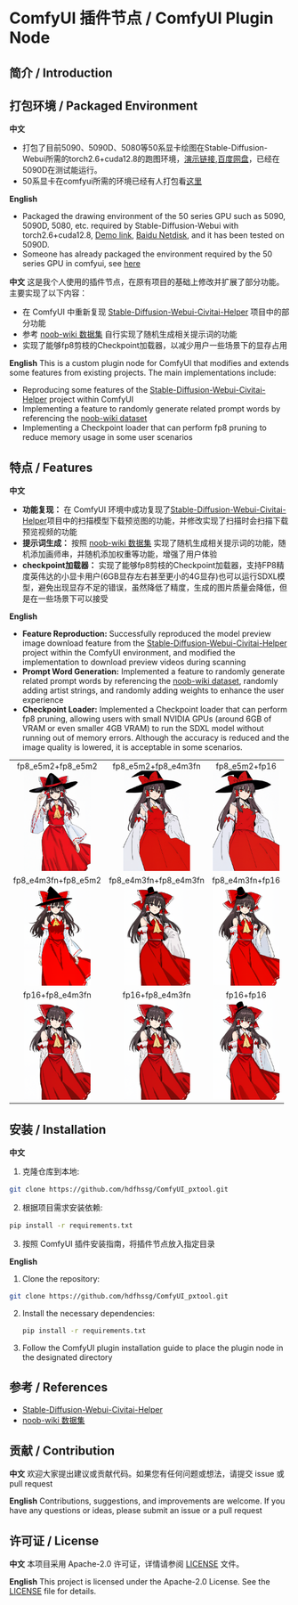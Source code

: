 # ComfyUI 插件节点 / ComfyUI Plugin Node

## 简介 / Introduction

## 打包环境 / Packaged Environment

**中文**
- 打包了目前5090、5090D、5080等50系显卡绘图在Stable-Diffusion-Webui所需的torch2.6+cuda12.8的跑图环境，[演示链接](https://b23.tv/xKnhB18),[百度网盘](https://pan.baidu.com/s/1rEJlhPeWLcKDHCeqctx60g?pwd=pxhd)，已经在5090D在测试能运行。
- 50系显卡在comfyui所需的环境已经有人打包看[这里](https://github.com/comfyanonymous/ComfyUI/discussions/6643)

**English**
- Packaged the drawing environment of the 50 series GPU such as 5090, 5090D, 5080, etc. required by Stable-Diffusion-Webui with torch2.6+cuda12.8, [Demo link](https://b23.tv/xKnhB18), [Baidu Netdisk](https://pan.baidu.com/s/1rEJlhPeWLcKDHCeqctx60g?pwd=pxhd), and it has been tested on 5090D.
- Someone has already packaged the environment required by the 50 series GPU in comfyui, see [here](https://github.com/comfyanonymous/ComfyUI/discussions/6643)


**中文**
这是我个人使用的插件节点，在原有项目的基础上修改并扩展了部分功能。主要实现了以下内容：
- 在 ComfyUI 中重新复现 [Stable-Diffusion-Webui-Civitai-Helper](https://github.com/zixaphir/Stable-Diffusion-Webui-Civitai-Helper) 项目中的部分功能
- 参考 [noob-wiki 数据集](https://huggingface.co/datasets/Laxhar/noob-wiki/tree/main) 自行实现了随机生成相关提示词的功能
- 实现了能够fp8剪枝的Checkpoint加载器，以减少用户一些场景下的显存占用

**English**
This is a custom plugin node for ComfyUI that modifies and extends some features from existing projects. The main implementations include:
- Reproducing some features of the [Stable-Diffusion-Webui-Civitai-Helper](https://github.com/zixaphir/Stable-Diffusion-Webui-Civitai-Helper) project within ComfyUI
- Implementing a feature to randomly generate related prompt words by referencing the [noob-wiki dataset](https://huggingface.co/datasets/Laxhar/noob-wiki/tree/main)
- Implementing a Checkpoint loader that can perform fp8 pruning to reduce memory usage in some user scenarios

## 特点 / Features

**中文**
- **功能复现：** 在 ComfyUI 环境中成功复现了[Stable-Diffusion-Webui-Civitai-Helper](https://github.com/zixaphir/Stable-Diffusion-Webui-Civitai-Helper)项目中的扫描模型下载预览图的功能，并修改实现了扫描时会扫描下载预览视频的功能
- **提示词生成：** 按照 [noob-wiki 数据集](https://huggingface.co/datasets/Laxhar/noob-wiki/tree/main) 实现了随机生成相关提示词的功能，随机添加画师串，并随机添加权重等功能，增强了用户体验
- **checkpoint加载器：** 实现了能够fp8剪枝的Checkpoint加载器，支持FP8精度英伟达的小显卡用户(6GB显存左右甚至更小的4G显存)也可以运行SDXL模型，避免出现显存不足的错误，虽然降低了精度，生成的图片质量会降低，但是在一些场景下可以接受

**English**
- **Feature Reproduction:** Successfully reproduced the model preview image download feature from the [Stable-Diffusion-Webui-Civitai-Helper](https://github.com/zixaphir/Stable-Diffusion-Webui-Civitai-Helper) project within the ComfyUI environment, and modified the implementation to download preview videos during scanning
- **Prompt Word Generation:** Implemented a feature to randomly generate related prompt words by referencing the [noob-wiki dataset](https://huggingface.co/datasets/Laxhar/noob-wiki/tree/main), randomly adding artist strings, and randomly adding weights to enhance the user experience
- **Checkpoint Loader:** Implemented a Checkpoint loader that can perform fp8 pruning, allowing users with small NVIDIA GPUs (around 6GB of VRAM or even smaller 4GB VRAM) to run the SDXL model without running out of memory errors. Although the accuracy is reduced and the image quality is lowered, it is acceptable in some scenarios.

<table>
  <tr>
    <td align="center">
      <div>fp8_e5m2+fp8_e5m2</div>
      <img src="img/fp8_e5m2+fp8_e5m2_00001_.png" width="120" alt="fp8_e5m2+fp8_e5m2">
    </td>
    <td align="center">
      <div>fp8_e5m2+fp8_e4m3fn</div>
      <img src="img/fp8_e5m2+fp8_e4m3fn_00001_.png" width="120" alt="fp8_e5m2+fp8_e4m3fn">
    </td>
    <td align="center">
      <div>fp8_e5m2+fp16</div>
      <img src="img/fp8_e5m2+fp16_00001_.png" width="120" alt="fp8_e5m2+fp16">
    </td>
  </tr>
  <tr>
    <td align="center">
      <div>fp8_e4m3fn+fp8_e5m2</div>
      <img src="img/fp8_e4m3fn+fp8_e5m2_00001_.png" width="120" alt="fp8_e4m3fn+fp8_e5m2">
    </td>
    <td align="center">
      <div>fp8_e4m3fn+fp8_e4m3fn</div>
      <img src="img/fp8_e4m3fn+fp8_e4m3fn_00001_.png" width="120" alt="fp8_e4m3fn+fp8_e4m3fn">
    </td>
    <td align="center">
      <div>fp8_e4m3fn+fp16</div>
      <img src="img/fp8_e4m3fn+fp16_00001_.png" width="120" alt="fp8_e4m3fn+fp16">
    </td>
  </tr>
  <tr>
    <td align="center">
      <div>fp16+fp8_e4m3fn</div>
      <img src="img/fp16+fp8_e4m3fn_00001_.png" width="120" alt="fp16+fp8_e4m3fn">
    </td>
    <td align="center">
      <div>fp16+fp8_e4m3fn</div>
      <img src="img/fp16+fp8_e4m3fn_00001_.png" width="120" alt="fp16+fp8_e4m3fn">
    </td>
    <td align="center">
      <div>fp16+fp16</div>
      <img src="img/fp16+fp16_00001_.png" width="120" alt="fp16+fp16">
    </td>
  </tr>
</table>



## 安装 / Installation

**中文**
1. 克隆仓库到本地:
```bash
git clone https://github.com/hdfhssg/ComfyUI_pxtool.git
```
2. 根据项目需求安装依赖:
```bash
pip install -r requirements.txt
```
3. 按照 ComfyUI 插件安装指南，将插件节点放入指定目录

**English**
1. Clone the repository:
```bash
git clone https://github.com/hdfhssg/ComfyUI_pxtool.git
```
2. Install the necessary dependencies:
    ```bash
    pip install -r requirements.txt
    ```
3. Follow the ComfyUI plugin installation guide to place the plugin node in the designated directory

## 参考 / References

- [Stable-Diffusion-Webui-Civitai-Helper](https://github.com/zixaphir/Stable-Diffusion-Webui-Civitai-Helper)
- [noob-wiki 数据集](https://huggingface.co/datasets/Laxhar/noob-wiki/tree/main)

## 贡献 / Contribution

**中文**
欢迎大家提出建议或贡献代码。如果您有任何问题或想法，请提交 issue 或 pull request

**English**
Contributions, suggestions, and improvements are welcome. If you have any questions or ideas, please submit an issue or a pull request

## 许可证 / License

**中文**
本项目采用 Apache-2.0 许可证，详情请参阅 [LICENSE](LICENSE) 文件。

**English**
This project is licensed under the Apache-2.0 License. See the [LICENSE](LICENSE) file for details.
